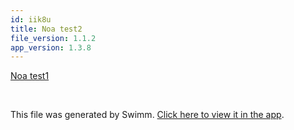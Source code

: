 ```yaml
---
id: iik8u
title: Noa test2
file_version: 1.1.2
app_version: 1.3.8
---
```


[Noa test1](noa-test1.2u7e4.sw.md)

<br/>

This file was generated by Swimm. [Click here to view it in the app](https://app.swimm.io/repos/Z2l0aHViJTNBJTNBc2hhdWwtdGVzdCUzQSUzQVNoYXVsQW1yYW5T/docs/iik8u).
